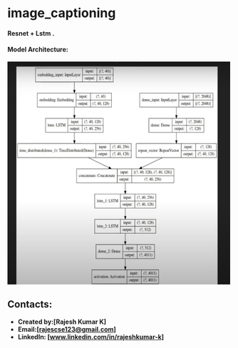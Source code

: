 # image_captioning

#### Resnet + Lstm .
#### Model Architecture:

<img src="https://github.com/Rajeshkumark26/image_captioning/blob/main/image-captioning/model_architecture.JPG" width="500" height="500">

## Contacts:
* **Created by:[Rajesh Kumar K]**
* **Email:[rajescse123@gmail.com]**
* **LinkedIn: [www.linkedin.com/in/rajeshkumar-k]**
